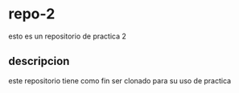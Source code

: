 # repo-2
esto es un repositorio de practica 2

## descripcion
este repositorio tiene como fin ser clonado para su uso de practica

